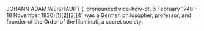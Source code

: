 JOHANN ADAM WEISHAUPT (, pronounced vice-how-pt, 6 February 1748 – 18 November 1830)[1][2][3][4] was a German philosopher, professor, and founder of the Order of the Illuminati, a secret society.
